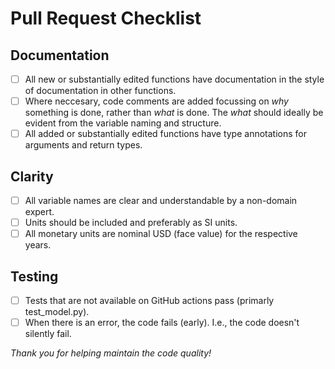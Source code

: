 # Pull Request Checklist

## Documentation
- [ ] All new or substantially edited functions have documentation in the style of documentation in other functions.
- [ ] Where neccesary, code comments are added focussing on *why* something is done, rather than *what* is done. The *what* should ideally be evident from the variable naming and structure.
- [ ] All added or substantially edited functions have type annotations for arguments and return types.

## Clarity
- [ ] All variable names are clear and understandable by a non-domain expert.
- [ ] Units should be included and preferably as SI units.
- [ ] All monetary units are nominal USD (face value) for the respective years.

## Testing
- [ ] Tests that are not available on GitHub actions pass (primarly test_model.py).
- [ ] When there is an error, the code fails (early). I.e., the code doesn't silently fail.

*Thank you for helping maintain the code quality!*